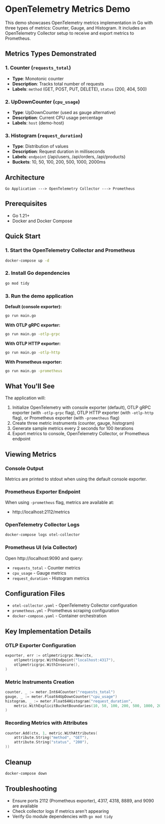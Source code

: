 # OpenTelemetry Metrics Demo

This demo showcases OpenTelemetry metrics implementation in Go with three types of metrics: Counter, Gauge, and Histogram. It includes an OpenTelemetry Collector setup to receive and export metrics to Prometheus.

## Metrics Types Demonstrated

### 1. Counter (`requests_total`)
- **Type**: Monotonic counter
- **Description**: Tracks total number of requests
- **Labels**: `method` (GET, POST, PUT, DELETE), `status` (200, 404, 500)

### 2. UpDownCounter (`cpu_usage`)
- **Type**: UpDownCounter (used as gauge alternative)
- **Description**: Current CPU usage percentage
- **Labels**: `host` (demo-host)

### 3. Histogram (`request_duration`)
- **Type**: Distribution of values
- **Description**: Request duration in milliseconds
- **Labels**: `endpoint` (/api/users, /api/orders, /api/products)
- **Buckets**: 10, 50, 100, 200, 500, 1000, 2000ms

## Architecture

```
Go Application ---> OpenTelemetry Collector ---> Prometheus
```

## Prerequisites

- Go 1.21+
- Docker and Docker Compose

## Quick Start

### 1. Start the OpenTelemetry Collector and Prometheus

```bash
docker-compose up -d
```

### 2. Install Go dependencies

```bash
go mod tidy
```

### 3. Run the demo application

**Default (console exporter):**
```bash
go run main.go
```

**With OTLP gRPC exporter:**
```bash
go run main.go -otlp-grpc
```

**With OTLP HTTP exporter:**
```bash
go run main.go -otlp-http
```

**With Prometheus exporter:**
```bash
go run main.go -prometheus
```

## What You'll See

The application will:
1. Initialize OpenTelemetry with console exporter (default), OTLP gRPC exporter (with `-otlp-grpc` flag), OTLP HTTP exporter (with `-otlp-http` flag), or Prometheus exporter (with `-prometheus` flag)
2. Create three metric instruments (counter, gauge, histogram)
3. Generate sample metrics every 2 seconds for 100 iterations
4. Export metrics to console, OpenTelemetry Collector, or Prometheus endpoint

## Viewing Metrics

### Console Output
Metrics are printed to stdout when using the default console exporter.

### Prometheus Exporter Endpoint
When using `-prometheus` flag, metrics are available at:
- http://localhost:2112/metrics

### OpenTelemetry Collector Logs
```bash
docker-compose logs otel-collector
```

### Prometheus UI (via Collector)
Open http://localhost:9090 and query:
- `requests_total` - Counter metrics
- `cpu_usage` - Gauge metrics
- `request_duration` - Histogram metrics

## Configuration Files

- `otel-collector.yaml` - OpenTelemetry Collector configuration
- `prometheus.yml` - Prometheus scraping configuration
- `docker-compose.yaml` - Container orchestration

## Key Implementation Details

### OTLP Exporter Configuration
```go
exporter, err := otlpmetricgrpc.New(ctx,
    otlpmetricgrpc.WithEndpoint("localhost:4317"),
    otlpmetricgrpc.WithInsecure(),
)
```

### Metric Instruments Creation
```go
counter, _ := meter.Int64Counter("requests_total")
gauge, _ := meter.Float64UpDownCounter("cpu_usage") 
histogram, _ := meter.Float64Histogram("request_duration",
    metric.WithExplicitBucketBoundaries(10, 50, 100, 200, 500, 1000, 2000),
)
```

### Recording Metrics with Attributes
```go
counter.Add(ctx, 1, metric.WithAttributes(
    attribute.String("method", "GET"),
    attribute.String("status", "200"),
))
```

## Cleanup

```bash
docker-compose down
```

## Troubleshooting

- Ensure ports 2112 (Prometheus exporter), 4317, 4318, 8889, and 9090 are available
- Check collector logs if metrics aren't appearing
- Verify Go module dependencies with `go mod tidy`